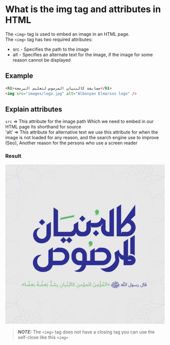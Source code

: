 # What is the img tag and attributes in HTML

The `<img>` tag is used to embed an image in an HTML page.\
The `<img>` tag has two required attributes:

- src - Specifies the path to the image
- alt - Specifies an alternate text for the image, if the image for some reason cannot be displayed

## Example

```html
<h1>مسابقة كالبنيان المرسوس لتعليم البرمجة</h1>
<img src="images/logo.jpg" alt="Albonyan Elmarsos logo" />
```

## Explain attributes

`src` => This attribute for the image path Which we need to embed in our HTML page Its shorthand for source\
'alt' => This attribute for alternative text we use this attribute for when the image is not loaded for any reason, and the search engine use to improve (Seo), Another reason for the persons who use a screen reader

### Result

![](images/logo.jpg)

> **_NOTE:_** The `<img>` tag does not have a closing tag you can use the self-close like this `<img>`
